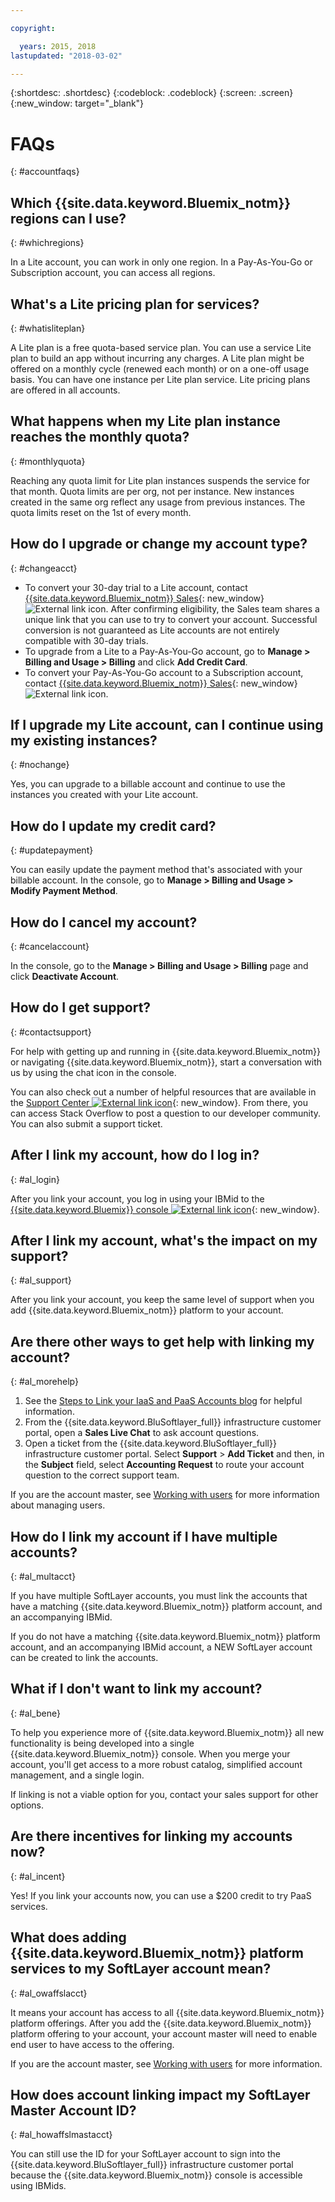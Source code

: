 ```yaml
---

copyright:

  years: 2015, 2018
lastupdated: "2018-03-02"

---
```


{:shortdesc: .shortdesc}
{:codeblock: .codeblock}
{:screen: .screen}
{:new_window: target="_blank"}

# FAQs
{: #accountfaqs} 

## Which {{site.data.keyword.Bluemix_notm}} regions can I use?
{: #whichregions}

In a Lite account, you can work in only one region. In a Pay-As-You-Go or Subscription account, you can access all regions. 

## What's a Lite pricing plan for services?
{: #whatisliteplan}

A Lite plan is a free quota-based service plan. You can use a service Lite plan to build an app without incurring any charges. A Lite plan might be offered on a monthly cycle (renewed each month) or on a one-off usage basis. You can have one instance per Lite plan service. Lite pricing plans are offered in all accounts.

## What happens when my Lite plan instance reaches the monthly quota?
{: #monthlyquota}

Reaching any quota limit for Lite plan instances suspends the service for that month. Quota limits are per org, not per instance. New instances created in the same org reflect any usage from previous instances. The quota limits reset on the 1st of every month.

## How do I upgrade or change my account type?
{: #changeacct}

* To convert your 30-day trial to a Lite account, contact [{{site.data.keyword.Bluemix_notm}} Sales](https://www.ibm.com/cloud-computing/bluemix/contact-us){: new_window} ![External link icon](../icons/launch-glyph.svg). After confirming eligibility, the Sales team shares a unique link that you can use to try to convert your account. Successful conversion is not guaranteed as Lite accounts are not entirely compatible with 30-day trials.  
* To upgrade from a Lite to a Pay-As-You-Go account, go to **Manage > Billing and Usage > Billing** and click **Add Credit Card**.
* To convert your Pay-As-You-Go account to a Subscription account, contact [{{site.data.keyword.Bluemix_notm}} Sales](https://www.ibm.com/cloud-computing/bluemix/contact-us){: new_window} ![External link icon](../icons/launch-glyph.svg).

## If I upgrade my Lite account, can I continue using my existing instances? 
{: #nochange}

Yes, you can upgrade to a billable account and continue to use the instances you created with your Lite account.

## How do I update my credit card?
{: #updatepayment}

You can easily update the payment method that's associated with your billable account. In the console, go to **Manage > Billing and Usage > Modify Payment Method**. 

## How do I cancel my account?
{: #cancelaccount}

In the console, go to the **Manage > Billing and Usage > Billing** page and click **Deactivate Account**.

## How do I get support?
{: #contactsupport}

For help with getting up and running in {{site.data.keyword.Bluemix_notm}} or navigating {{site.data.keyword.Bluemix_notm}}, start a conversation with us by using the chat icon in the console. 

You can also check out a number of helpful resources that are available in the [Support Center ![External link icon](../icons/launch-glyph.svg)](https://console.bluemix.net/unifiedsupport/supportcenter){: new_window}. From there, you can access Stack Overflow to post a question to our developer community. You can also submit a support ticket. 

## After I link my account, how do I log in?
{: #al_login}

After you link your account, you log in using your IBMid to the
[{{site.data.keyword.Bluemix}} console ![External link icon](../icons/launch-glyph.svg)](https://console.bluemix.net){: new_window}.

## After I link my account, what's the impact on my support?
{: #al_support}

After you link your account, you keep the same level of support when you add {{site.data.keyword.Bluemix_notm}} platform to your account.

## Are there other ways to get help with linking my account? 	
{: #al_morehelp}

  1. See the [Steps to Link your IaaS and PaaS Accounts blog](https://www.ibm.com/blogs/bluemix/2018/02/5-steps-link-iaas-paas-accounts/) for helpful information.
  2. From the {{site.data.keyword.BluSoftlayer_full}} infrastructure customer portal, open a **Sales Live Chat** to ask account questions.
  3. Open a ticket from the {{site.data.keyword.BluSoftlayer_full}} infrastructure customer portal. Select **Support** > **Add Ticket** and then, in the **Subject** field, select **Accounting Request** to route your account question to the correct support team.

If you are the account master, see [Working with users](https://console.bluemix.net/docs/iam/iamusermanage.html#iamusermanage) for more information about managing users.

## How do I link my account if I have multiple accounts?
{: #al_multacct}

If you have multiple SoftLayer accounts, you must link the accounts that have a matching {{site.data.keyword.Bluemix_notm}} platform account, and an accompanying IBMid.

If you do not have a matching {{site.data.keyword.Bluemix_notm}} platform account, and an accompanying IBMid account, a NEW SoftLayer account can be created to link the accounts.

## What if I don't want to link my account? 	
{: #al_bene}

To help you experience more of {{site.data.keyword.Bluemix_notm}} all new functionality is being developed into a single {{site.data.keyword.Bluemix_notm}} console. When you merge your account, you'll get access to a more robust catalog, simplified account management, and a single login.

If linking is not a viable option for you, contact your sales support for other options.

## Are there incentives for linking my accounts now? 	
{: #al_incent}

Yes! If you link your accounts now, you can use a $200 credit to try PaaS services.

## What does adding {{site.data.keyword.Bluemix_notm}} platform services to my SoftLayer account mean? 	
{: #al_owaffslacct}

It means your account has access to all {{site.data.keyword.Bluemix_notm}} platform offerings.  After you add the {{site.data.keyword.Bluemix_notm}} platform offering to your account, your account master will need to enable end user to have access to the offering.

If you are the account master, see [Working with users](https://console.bluemix.net/docs/iam/iamusermanage.html#iamusermanage) for more information.

## How does account linking impact my SoftLayer Master Account ID? 	
{: #al_howaffslmastacct}

You can still use the ID for your SoftLayer account to sign into the {{site.data.keyword.BluSoftlayer_full}} infrastructure customer portal because the {{site.data.keyword.Bluemix_notm}} console is accessible using IBMids.

